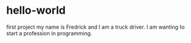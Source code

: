 # hello-world
first project
my name is Fredrick and I am a truck driver. I am wanting to start a profession in programming.
